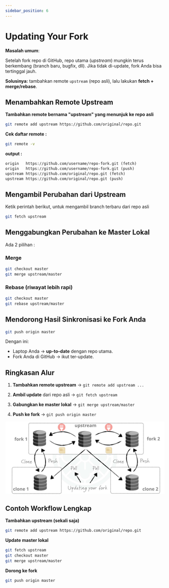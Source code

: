 ```yaml
---
sidebar_position: 6
---
```


# Updating Your Fork

**Masalah umum**:

Setelah fork repo di GitHub, repo utama (_upstream_) mungkin terus berkembang (branch baru, bugfix, dll). Jika tidak di-update, fork Anda bisa tertinggal jauh.

**Solusinya:** tambahkan remote `upstream` (repo asli), lalu lakukan **fetch + merge/rebase**.

## Menambahkan Remote Upstream

**Tambahkan remote bernama "upstream" yang menunjuk ke repo asli**

```bash
git remote add upstream https://github.com/original/repo.git
```

**Cek daftar remote :**

```bash
git remote -v
```

**output :**

```plaintext
origin   https://github.com/username/repo-fork.git (fetch)
origin   https://github.com/username/repo-fork.git (push)
upstream https://github.com/original/repo.git (fetch)
upstream https://github.com/original/repo.git (push)
```

## Mengambil Perubahan dari Upstream

Ketik perintah berikut, untuk mengambil branch terbaru dari repo asli

```bash
git fetch upstream
```

## Menggabungkan Perubahan ke Master Lokal

Ada 2 pilihan :

### Merge

```bash
git checkout master
git merge upstream/master
```

### Rebase (riwayat lebih rapi)

```bash
git checkout master
git rebase upstream/master
```

## Mendorong Hasil Sinkronisasi ke Fork Anda

```bash
git push origin master
```

Dengan ini:

- Laptop Anda → **up-to-date** dengan repo utama.
- Fork Anda di GitHub → ikut ter-update.

## Ringkasan Alur

1. **Tambahkan remote upstream** → `git remote add upstream ...`

2. **Ambil update** dari repo asli → `git fetch upstream`

3. **Gabungkan ke master lokal** → `git merge upstream/master`

4. **Push ke fork** → `git push origin master`

![image](./assets/005-resource/image.png)

## Contoh Workflow Lengkap

**Tambahkan upstream (sekali saja)**

```bash
git remote add upstream https://github.com/original/repo.git
```

**Update master lokal**

```bash
git fetch upstream
git checkout master
git merge upstream/master
```

**Dorong ke fork**

```bash
git push origin master
```
